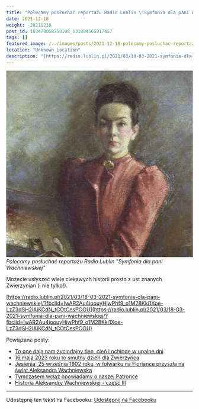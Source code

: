 ```yaml
---
title: "Polecamy posłuchać reportażu Radio Lublin \"Symfonia dla pani Wachniewskiej\""
date: 2021-12-18
weight: -20211218
post_id: 103478058758108_131884565917457
tags: []
featured_image: /../images/posts/2021-12-18-polecamy-posluchac-reportazu-radio-lublin.jpg
location: "Unknown Location"
description: "[https://radio.lublin.pl/2021/03/18-03-2021-symfonia-dla-pani-wachniewskiej/?fbclid=IwAR2Au4ioouyHjwPhf9_o1M28Kki1Xoe-LzZ3dSH2iAjKCdN_tCOtCesPOGU](htt..."
---
```


![Polecamy posłuchać reportażu Radio Lublin "Symfonia dla pani Wachniewskiej"](/images/posts/2021-12-18-polecamy-posluchac-reportazu-radio-lublin.jpg)
*Polecamy posłuchać reportażu Radio Lublin "Symfonia dla pani Wachniewskiej"*

Możecie usłyszeć wiele ciekawych historii prosto z ust znanych Zwierzynian (i nie tylko!).

[https://radio.lublin.pl/2021/03/18-03-2021-symfonia-dla-pani-wachniewskiej/?fbclid=IwAR2Au4ioouyHjwPhf9_o1M28Kki1Xoe-LzZ3dSH2iAjKCdN_tCOtCesPOGU](https://radio.lublin.pl/2021/03/18-03-2021-symfonia-dla-pani-wachniewskiej/?fbclid=IwAR2Au4ioouyHjwPhf9_o1M28Kki1Xoe-LzZ3dSH2iAjKCdN_tCOtCesPOGU)

Powiązane posty:
- [To one dają nam życiodajny tlen, cień i ochłodę w upalne dni](/posts/to-one-daja-nam-zyciodajny-tlen-cien-i-ochlode)
- [16 maja 2023 roku to smutny dzień dla Zwierzyńca](/posts/16-maja-2023-roku-to-smutny-dzien-dla-zwierzynca)
- [Jesienią, 25 września 1902 roku, w folwarku na Floriance przyszła na świat Aleksandra Wachniewska](/posts/jesienia-25-wrzesnia-1902-roku-w-folwarku)
- [Tymczasem wciąż opowiadamy o naszej Patronce](/posts/tymczasem-wciaz-opowiadamy-onaszej-patronce)
- [Historia Aleksandry Wachniewskiej - część III](/posts/historia-aleksandry-wachniewskiej-czesc-iii)


---

Udostępnij ten tekst na Facebooku:
[Udostępnij na Facebooku](https://www.facebook.com/sharer/sharer.php?u=https://stowarzyszeniewachniewskiej.pl/posts/polecamy-posluchac-reportazu-radio-lublin)

<script type="application/ld+json">
{
  "@context": "https://schema.org",
  "@type": "BlogPosting",
  "headline": "Polecamy posłuchać reportażu Radio Lublin \\\"Symfonia dla pani Wachniewskiej\\",
  "datePublished": "2021-12-18",
  "dateModified": "2021-12-18",
  "author": {
    "@type": "Organization",
    "name": "Stowarzyszenie im. Aleksandry Wachniewskiej"
  },
  "publisher": {
    "@type": "Organization",
    "name": "Stowarzyszenie im. Aleksandry Wachniewskiej",
    "logo": {
      "@type": "ImageObject",
      "url": "https://stowarzyszeniewachniewskiej.pl/images/logo/logo.svg"
    }
  },
  "mainEntityOfPage": {
    "@type": "WebPage",
    "@id": "https://stowarzyszeniewachniewskiej.pl/posts/polecamy-posluchac-reportazu-radio-lublin"
  },
  "image": {
    "@type": "ImageObject",
    "url": "https://stowarzyszeniewachniewskiej.pl//images/posts/2021-12-18-polecamy-posluchac-reportazu-radio-lublin.jpg"
  },
  "articleSection": "Dziedzictwo Kulturowe i Zabytki",
  "keywords": "[]",
  "wordCount": 14,
  "articleBody": "Możecie usłyszeć wiele ciekawych historii prosto z ust znanych Zwierzynian (i nie tylko!).\n\n[https://radio.lublin.pl/2021/03/18-03-2021-symfonia-dla-pani-wachniewskiej/?fbclid=IwAR2Au4ioouyHjwPhf9_o1M28Kki1Xoe-LzZ3dSH2iAjKCdN_tCOtCesPOGU](https://radio.lublin.pl/2021/03/18-03-2021-symfonia-dla-pani-wachniewskiej/?fbclid=IwAR2Au4ioouyHjwPhf9_o1M28Kki1Xoe-LzZ3dSH2iAjKCdN_tCOtCesPOGU)",
  "description": "[https://radio.lublin.pl/2021/03/18-03-2021-symfonia-dla-pani-wachniewskiej/?fbclid=IwAR2Au4ioouyHjwPhf9_o1M28Kki1Xoe-LzZ3dSH2iAjKCdN_tCOtCesPOGU](htt...",
  "copyrightHolder": null
}
</script>
<script type="application/ld+json">
{
  "@context": "https://schema.org",
  "@type": "BreadcrumbList",
  "itemListElement": [
    {
      "@type": "ListItem",
      "position": 1,
      "name": "Home",
      "item": "https://stowarzyszeniewachniewskiej.pl"
    },
    {
      "@type": "ListItem",
      "position": 2,
      "name": "posts",
      "item": "https://stowarzyszeniewachniewskiej.pl/posts"
    },
    {
      "@type": "ListItem",
      "position": 3,
      "name": "Polecamy posłuchać reportażu Radio Lublin \\\"Symfonia dla pani Wachniewskiej\\",
      "item": "https://stowarzyszeniewachniewskiej.pl/posts/polecamy-posluchac-reportazu-radio-lublin"
    }
  ]
}
</script>
